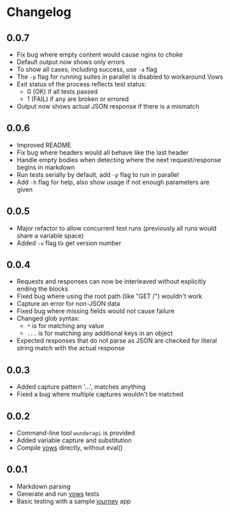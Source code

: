 # Changelog

## 0.0.7

* Fix bug where empty content would cause nginx to choke
* Default output now shows only errors
* To show all cases, including success, use `-a` flag
* The `-p` flag for running suites in parallel is disabled to workaround Vows
* Exit status of the process reflects test status:
  * 0 (OK) if all tests passed
  * 1 (FAIL) if any are broken or errored
* Output now shows actual JSON response if there is a mismatch

## 0.0.6

* Improved README
* Fix bug where headers would all behave like the last header
* Handle empty bodies when detecting where the next request/response begins in markdown
* Run tests serially by default, add `-p` flag to run in parallel
* Add `-h` flag for help, also show usage if not enough parameters are given

## 0.0.5

* Major refactor to allow concurrent test runs (previously all runs would share a variable space)
* Added `-v` flag to get version number

## 0.0.4

* Requests and responses can now be interleaved without explicitly ending the blocks
* Fixed bug where using the root path (like "GET /") wouldn't work
* Capture an error for non-JSON data
* Fixed bug where missing fields would not cause failure
* Changed glob syntax:
    * `*` is for matching any value
    * `...` is for matching any additional keys in an object
* Expected responses that do not parse as JSON are checked for literal string match with the actual response

## 0.0.3

* Added capture pattern '...', matches anything
* Fixed a bug where multiple captures wouldn't be matched

## 0.0.2

* Command-line tool `wunderapi` is provided
* Added variable capture and substitution
* Compile [vows] directly, without eval()

## 0.0.1

* Markdown parsing
* Generate and run [vows] tests
* Basic testing with a sample [journey] app


[vows]:         http://vowsjs.org/
[journey]:      https://github.com/cloudhead/journey
